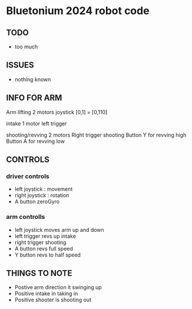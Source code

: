 # Bluetonium 2024 robot code


## TODO 
* too much

## ISSUES
* nothing known

## INFO FOR ARM
Arm lifting 2 motors
joystick [0,1] = [0,110]

intake 1 motor
left trigger

shooting/revving 2 motors
Right trigger shooting
Button Y for revving high
Button A for revving low


## CONTROLS
### driver controls
* left joystick : movement
* right joystick : rotation
* A button zeroGyro

### arm controlls
* left joystick moves arm up and down
* left trigger revs up intake
* right trigger shooting
* A button revs full speed 
* Y button revs to half speed


## THINGS TO NOTE
* Postive arm direction it swinging up
* Positive intake in taking in
* Positive shooter is shooting out